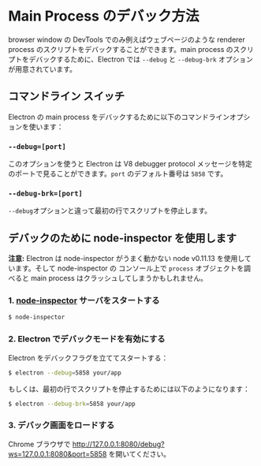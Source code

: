 <!-- # Debugging the Main Process -->
# Main Process のデバック方法

<!-- The browser window DevTools can only debug the renderer process scripts (i.e.
the web pages). In order to provide a way to debug the scripts from the main
process, Electron has provided the `--debug` and `--debug-brk` switches. -->

browser window の DevTools でのみ例えばウェブページのような renderer process のスクリプトをデバックすることができます。main process のスクリプトをデバックするために、Electron では `--debug` と `--debug-brk` オプションが用意されています。

<!-- ## Command Line Switches -->
## コマンドライン スイッチ

<!-- Use the following command line switches to debug Electron's main process: -->

Electron の main process をデバックするために以下のコマンドラインオプションを使います：

### `--debug=[port]`

<!-- When this switch is used Electron will listen for V8 debugger protocol
messages on `port`. The default `port` is `5858`. -->

このオプションを使うと Electron は V8 debugger protocol メッセージを特定のポートで見ることができます。`port` のデフォルト番号は `5858` です。



### `--debug-brk=[port]`

<!-- Like `--debug` but pauses the script on the first line. -->
`--debug`オプションと違って最初の行でスクリプトを停止します。


<!-- ## Use node-inspector for Debugging -->
## デバックのために node-inspector を使用します

<!-- __Note:__ Electron uses node v0.11.13, which currently doesn't work very well
with node-inspector, and the main process will crash if you inspect the
`process` object under node-inspector's console. -->

__注意:__ Electron は node-inspector がうまく動かない node v0.11.13 を使用しています。そして node-inspector の コンソール上で `process` オブジェクトを調べると main process はクラッシュしてしまうかもしれません。

<!-- ### 1. Start the [node-inspector][node-inspector] server -->
### 1. [node-inspector][node-inspector] サーバをスタートする

```bash
$ node-inspector
```

<!-- ### 2. Enable debug mode for Electron -->
### 2. Electron でデバックモードを有効にする

<!-- You can either start Electron with a debug flag like: -->
Electron をデバックフラグを立ててスタートする：

```bash
$ electron --debug=5858 your/app
```

<!-- or, to pause your script on the first line: -->
もしくは、最初の行でスクリプトを停止するためには以下のようになります：

```bash
$ electron --debug-brk=5858 your/app
```

<!-- ### 3. Load the debugger UI -->
### 3. デバック画面をロードする

<!-- Open http://127.0.0.1:8080/debug?ws=127.0.0.1:8080&port=5858 in the Chrome browser. -->
Chrome ブラウザで http://127.0.0.1:8080/debug?ws=127.0.0.1:8080&port=5858 を開いてください。

[node-inspector]: https://github.com/node-inspector/node-inspector
